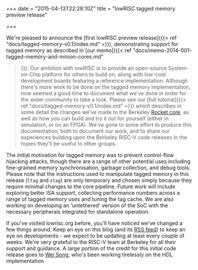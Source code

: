 +++
date = "2015-04-13T22:28:10Z"
title = "lowRISC tagged memory preview release"

+++

We're pleased to announce the [first lowRISC preview release]({{< ref 
"docs/tagged-memory-v0.1/index.md" >}}), demonstrating support for tagged memory as 
described in [our memo]({{< ref 
"docs/memo-2014-001-tagged-memory-and-minion-cores.md" 
>}}). Our ambition with lowRISC is to provide an open-source System-on-Chip 
platform for others to build on, along with low-cost development boards 
featuring a reference implementation. Although there's more work to be done on 
the tagged memory implementation, now seemed a good time to document what 
we've done in order for the wider community to take a look. Please see our 
[full tutorial]({{< ref "docs/tagged-memory-v0.1/index.md" >}}) which describes in some 
detail the changes we've made to the Berkeley [Rocket 
core](https://github.com/ucb-bar/rocket), as well as how you can build and try 
it out for yourself (either in simulation, or on an FPGA). We've gone to some 
effort to produce this documentation, both to document our work, and to share 
our experiences building upon the Berkeley RISC-V code releases in the hopes 
they'll be useful to other groups.

The initial motivation for tagged memory was to prevent control-flow hijacking 
attacks, though there are a range of other potential uses including 
fine-grained memory synchronisation, garbage collection, and debug tools.  
Please note that the instructions used to manipulate tagged memory in this 
release (`ltag` and `stag`) are only temporary and chosen simply because they 
require minimal changes to the core pipeline. Future work will include 
exploring better ISA support, collecting performance numbers across a range of 
tagged memory uses and tuning the tag cache. We are also working on developing 
an 'untethered' version of the SoC with the necessary peripherals integrated 
for standalone operation.

If you've visited lowrisc.org before, you'll have noticed we've changed a few 
things around. Keep an eye on this blog (and its [RSS 
feed](https://www.lowrisc.org/index.xml)) to keep an eye on developments - we
expect to be updating at least every couple of weeks. We're very grateful to 
the RISC-V team at Berkeley for all their support and guidance. A large 
portion of the credit for this initial code release goes to [Wei 
Song](http://wsong83.github.io/), who's been working tirelessly on the HDL 
implementation.
